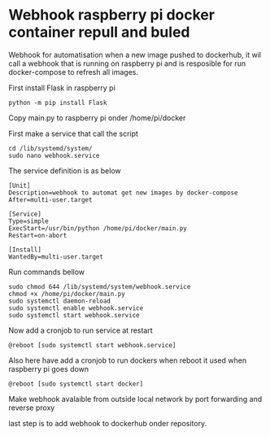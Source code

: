 <h1>Webhook raspberry pi docker container repull and buled</h1>

Webhook for automatisation when a new image pushed to dockerhub, it wil call a webhook that is running on raspberry pi and is resposible for run docker-compose to refresh all images.

First install Flask in raspberry pi
```
python -m pip install Flask
```

Copy main.py to raspberry pi onder /home/pi/docker

First make a service that call the script 
```
cd /lib/systemd/system/
sudo nano webhook.service
```

The service definition is as below 
```
[Unit]
Description=webhook to automat get new images by docker-compose
After=multi-user.target

[Service]
Type=simple
ExecStart=/usr/bin/python /home/pi/docker/main.py
Restart=on-abort

[Install]
WantedBy=multi-user.target
```

Run commands bellow
```
sudo chmod 644 /lib/systemd/system/webhook.service
chmod +x /home/pi/docker/main.py
sudo systemctl daemon-reload
sudo systemctl enable webhook.service
sudo systemctl start webhook.service
```

Now add a cronjob to run service at restart
```
@reboot [sudo systemctl start webhook.service]
```

Also here have add a cronjob to run dockers when reboot it used when raspberry pi goes down
```
@reboot [sudo systemctl start docker]
```

Make webhook avalaible from outside local network by port forwarding and reverse proxy

last step is to add webhook to dockerhub onder repository.

